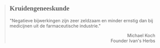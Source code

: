 ><h2 style="font-family:papyrus">Kruidengeneeskunde</h2 style="font-family:lato">
>
> "Negatieve bijwerkingen zijn zeer zeldzaam en minder ernstig dan bij medicijnen uit de farmaceutische industrie."
>
> <p style="text-align: right">Michael Koch<br>Founder Ivan's Herbs</p>
